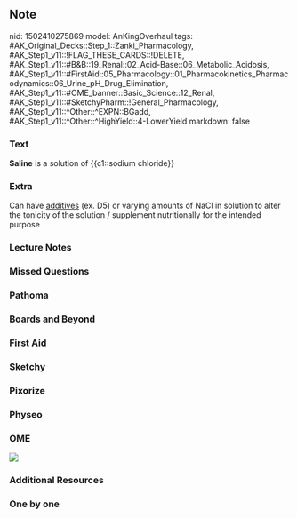 ## Note
nid: 1502410275869
model: AnKingOverhaul
tags: #AK_Original_Decks::Step_1::Zanki_Pharmacology, #AK_Step1_v11::!FLAG_THESE_CARDS::!DELETE, #AK_Step1_v11::#B&B::19_Renal::02_Acid-Base::06_Metabolic_Acidosis, #AK_Step1_v11::#FirstAid::05_Pharmacology::01_Pharmacokinetics_Pharmacodynamics::06_Urine_pH_Drug_Elimination, #AK_Step1_v11::#OME_banner::Basic_Science::12_Renal, #AK_Step1_v11::#SketchyPharm::!General_Pharmacology, #AK_Step1_v11::^Other::^EXPN::BGadd, #AK_Step1_v11::^Other::^HighYield::4-LowerYield
markdown: false

### Text
<div>
  <b>Saline</b> is a solution of {{c1::sodium chloride}}
</div>

### Extra
Can have <u>additives</u> (ex. D5) or varying amounts of NaCl in
solution to alter the tonicity of the solution / supplement
nutritionally for the intended purpose

### Lecture Notes


### Missed Questions


### Pathoma


### Boards and Beyond


### First Aid


### Sketchy


### Pixorize


### Physeo


### OME
<div class="ome-widget">
  <a href="https://onlinemeded.org/spa/renal?ref=anki"><img src=
  "_OME_AnkiFlashcards_Topic_5.png"></a>
</div>

### Additional Resources


### One by one

